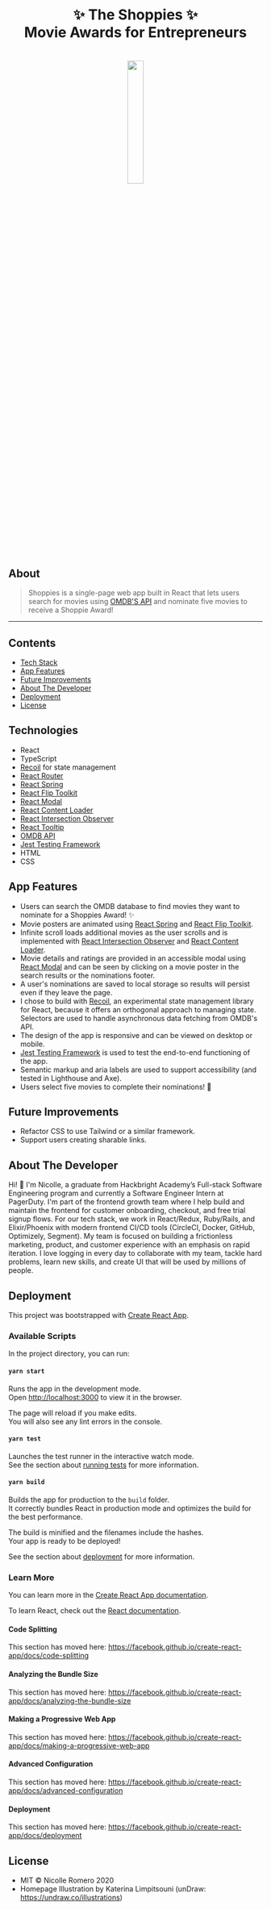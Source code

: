# <div align="center">✨ The Shoppies ✨<br/>Movie Awards for Entrepreneurs</div>

# <div align="center"><img src="/images/src/awards.svg" width="25%"></div>

## About

> Shoppies is a single-page web app built in React that lets users search for movies using [OMDB'S API](https://www.omdbapi.com/) and nominate five movies to receive a Shoppie Award!</div>

---

## Contents

- [Tech Stack](#tech-stack)
- [App Features](#app-features)
- [Future Improvements](#future-improvements)
- [About The Developer](#about-me)
- [Deployment](#deployment)
- [License](#license)

## <a name="tech-stack"></a>Technologies

- React
- TypeScript
- [Recoil](https://recoiljs.org/) for state management
- [React Router](https://reactrouter.com/)
- [React Spring](https://github.com/pmndrs/react-spring)
- [React Flip Toolkit](https://github.com/aholachek/react-flip-toolkit)
- [React Modal](https://github.com/reactjs/react-modal)
- [React Content Loader](https://github.com/danilowoz/react-content-loader)
- [React Intersection Observer](https://github.com/thebuilder/react-intersection-observer)
- [React Tooltip](https://www.npmjs.com/package/react-tooltip)
- [OMDB API](https://www.omdbapi.com/)
- [Jest Testing Framework](https://jestjs.io/docs/en/tutorial-react)
- HTML
- CSS

## <a name="app-features"></a>App Features

- Users can search the OMDB database to find movies they want to nominate for a Shoppies Award! ✨
- Movie posters are animated using [React Spring](https://github.com/pmndrs/react-spring) and [React Flip Toolkit](https://github.com/aholachek/react-flip-toolkit).
- Infinite scroll loads additional movies as the user scrolls and is implemented with [React Intersection Observer](https://github.com/thebuilder/react-intersection-observer) and [React Content Loader](https://github.com/danilowoz/react-content-loader).
- Movie details and ratings are provided in an accessible modal using [React Modal](https://github.com/reactjs/react-modal) and can be seen by clicking on a movie poster in the search results or the nominations footer.
- A user's nominations are saved to local storage so results will persist even if they leave the page.
- I chose to build with [Recoil](https://recoiljs.org/), an experimental state management library for React, because it offers an orthogonal approach to managing state. Selectors are used to handle asynchronous data fetching from OMDB's API.
- The design of the app is responsive and can be viewed on desktop or mobile.
- [Jest Testing Framework](https://jestjs.io/docs/en/tutorial-react) is used to test the end-to-end functioning of the app.
- Semantic markup and aria labels are used to support accessibility (and tested in Lighthouse and Axe).
- Users select five movies to complete their nominations! 🎉

## <a name="future-improvements"></a>Future Improvements

- Refactor CSS to use Tailwind or a similar framework.
- Support users creating sharable links.

## <a name="about-me"></a>About The Developer

Hi! 👋 I'm Nicolle, a graduate from Hackbright Academy’s Full-stack Software Engineering program and currently a Software Engineer Intern at PagerDuty. I'm part of the frontend growth team where I help build and maintain the frontend for customer onboarding, checkout, and free trial signup flows. For our tech stack, we work in React/Redux, Ruby/Rails, and Elixir/Phoenix with modern frontend CI/CD tools (CircleCI, Docker, GitHub, Optimizely, Segment). My team is focused on building a frictionless marketing, product, and customer experience with an emphasis on rapid iteration. I love logging in every day to collaborate with my team, tackle hard problems, learn new skills, and create UI that will be used by millions of people.

## <a name="deployment"></a>Deployment

This project was bootstrapped with [Create React App](https://github.com/facebook/create-react-app).

### Available Scripts

In the project directory, you can run:

#### `yarn start`

Runs the app in the development mode.<br />
Open [http://localhost:3000](http://localhost:3000) to view it in the browser.

The page will reload if you make edits.<br />
You will also see any lint errors in the console.

#### `yarn test`

Launches the test runner in the interactive watch mode.<br />
See the section about [running tests](https://facebook.github.io/create-react-app/docs/running-tests) for more information.

#### `yarn build`

Builds the app for production to the `build` folder.<br />
It correctly bundles React in production mode and optimizes the build for the best performance.

The build is minified and the filenames include the hashes.<br />
Your app is ready to be deployed!

See the section about [deployment](https://facebook.github.io/create-react-app/docs/deployment) for more information.

### Learn More

You can learn more in the [Create React App documentation](https://facebook.github.io/create-react-app/docs/getting-started).

To learn React, check out the [React documentation](https://reactjs.org/).

#### Code Splitting

This section has moved here: https://facebook.github.io/create-react-app/docs/code-splitting

#### Analyzing the Bundle Size

This section has moved here: https://facebook.github.io/create-react-app/docs/analyzing-the-bundle-size

#### Making a Progressive Web App

This section has moved here: https://facebook.github.io/create-react-app/docs/making-a-progressive-web-app

#### Advanced Configuration

This section has moved here: https://facebook.github.io/create-react-app/docs/advanced-configuration

#### Deployment

This section has moved here: https://facebook.github.io/create-react-app/docs/deployment

## <a name="license"></a>License

- MIT © Nicolle Romero 2020
- Homepage Illustration by Katerina Limpitsouni (unDraw: https://undraw.co/illustrations)
